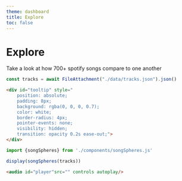 ```yaml
---
theme: dashboard
title: Explore
toc: false
---
```


# Explore 

Take a look at how 700+ spotify songs compare to one another

```ts
const tracks = await FileAttachment("./data/tracks.json").json()
```
```html
<div id="tooltip" style="
    position: absolute;
    padding: 8px;
    background: rgba(0, 0, 0, 0.7);
    color: white;
    border-radius: 4px;
    pointer-events: none;
    visibility: hidden;
    transition: opacity 0.2s ease-out;">
</div>
```
```js
import {songSpheres} from './components/songSpheres.js'
```
```ts
display(songSpheres(tracks))
```
```html
<audio id="player"src="" controls autoplay/>
```